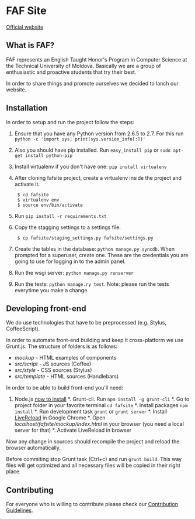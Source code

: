 FAF Site
==============

[Official website](http://faf.utm.md/)

What is FAF?
--------------
FAF represents an English Taught Honor's Program in Computer Science at the Technical University of Moldova. Basically we are a group of enthusiastic and proactive students that try their best.

In order to share things and promote ourselves we decided to lanch our website.

Installation
-------------
In order to setup and run the project follow the steps:

1. Ensure that you have any Python version from 2.6.5 to 2.7. For this run `python -c 'import sys; print(sys.version_info[:])'`
2. Also you should have pip installed. Run `easy_install pip` or `sudo apt-get install python-pip`
3. Install virtualenv if you don't have one: `pip install virtualenv`
4. After cloning fafsite project, create a virtualenv inside the project and activate it.


        $ cd fafsite
        $ virtualenv env
        $ source env/bin/activate

5. Run `pip install -r requirements.txt`
6. Copy the stagging settings to a settings file.


        $ cp fafsite/staging_settings.py fafsite/settings.py

7. Create the tables in the database: `python manage.py syncdb`. When prompted for a superuser, create one.
These are the credentials you are going to use for logging in to the admin panel.
8. Run the wsgi server: `python manage.py runserver`
9. Run the tests: `python manage.ry test`. Note: please run the tests everytime you make a change.

Developing front-end
--------------------
We do use technologies that have to be preprocessed (e.g. Stylus, CoffeeScript).

In order to automate front-end building and keep it cross-platform we use Grunt.js. The structure of folders is as follows:

* _mockup_ - HTML examples of components
* _src/script_ - JS sources (Coffee)
* _src/style_ - CSS sources (Stylus)
* _src/template_ - HTML sources (Handlebars)

In order to be able to build front-end you'll need:

1. Node.js [now to install](https://github.com/joyent/node/wiki/Installing-Node.js-via-package-manager)
*. Grunt-cli. Run `npm install -g grunt-cli`
*. Go to project folder in your favorite terminal `cd fafsite`
*. Install packages `npm install`
*. Run development task `grunt` or `grunt server`
*. Install [LiveReload](https://chrome.google.com/webstore/detail/livereload/jnihajbhpnppcggbcgedagnkighmdlei) in Google Chrome
*. Open _localhost/fafsite/mockup/index.html_ in your browser (you need a local server for that)
*. Activate LiveReload in browser

Now any change in sources should recompile the project and reload the browser automatically.

Before commiting stop Grunt task (Ctrl+c) and run `grunt build`. This way files will get optimized and all necessary files will be copied in their right place.


Contributing
-----------
For everyone who is willing to contribute please check our [Contribution Guidelines](https://github.com/ana-balica/fafsite/wiki/FAFsite-Contribution-Guidelines).
